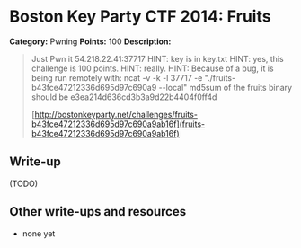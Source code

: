 # Boston Key Party CTF 2014: Fruits

**Category:** Pwning
**Points:** 100
**Description:**

> Just Pwn it 54.218.22.41:37717 HINT: key is in key.txt HINT: yes, this challenge is 100 points. HINT: really. HINT: Because of a bug, it is being run remotely with: ncat -v -k -l 37717 -e "./fruits-b43fce47212336d695d97c690a9 --local" md5sum of the fruits binary should be e3ea214d636cd3b3a9d22b4404f0ff4d
>
> [http://bostonkeyparty.net/challenges/fruits-b43fce47212336d695d97c690a9ab16f](fruits-b43fce47212336d695d97c690a9ab16f)

## Write-up

(TODO)

## Other write-ups and resources

* none yet
